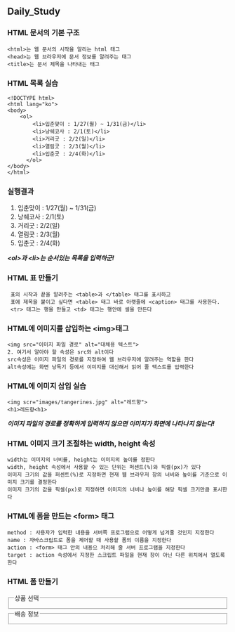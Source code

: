 ## Daily_Study

### HTML 문서의 기본 구조
 ```
 <html>는 웹 문서의 시작을 알리는 html 태그
 <head>는 웹 브라우저에 문서 정보를 알려주는 태그
 <title>는 문서 제목을 나타내는 태그
 ```
 
### HTML 목록 실습
```
<!DOCTYPE html>
<html lang="ko">
<body>
    <ol>
        <li>입춘맞이 : 1/27(월) ~ 1/31(금)</li>
        <li>낭쉐코사 : 2/1(토)</li>
        <li>거리굿 : 2/2(일)</li>
        <li>열림굿 : 2/3(월)</li>
        <li>입춘굿 : 2/4(화)</li>
      </ol>
</body>
</html>
```

### 실행결과

<!DOCTYPE html>
<html lang="ko">
<body>
    <ol>
        <li>입춘맞이 : 1/27(월) ~ 1/31(금)</li>
        <li>낭쉐코사 : 2/1(토)</li>
        <li>거리굿 : 2/2(일)</li>
        <li>열림굿 : 2/3(월)</li>
        <li>입춘굿 : 2/4(화)</li>
      </ol>
</body>
</html>

***&lt;ol&gt;과 &lt;li&gt;는 순서있는 목록을 입력하군!***

### HTML 표 만들기
```
 표의 시작과 끝을 알려주는 <table>과 </table> 태그를 표시하고
 표에 제목을 붙이고 싶다면 <table> 태그 바로 아랫줄에 <caption> 태그를 사용한다.
 <tr> 태그는 행을 만들고 <td> 태그는 행안에 셀을 만든다
```



### HTML에 이미지를 삽입하는 &lt;img&gt;태그
```
<img src="이미지 파일 경로" alt="대체용 텍스트">
2. 여기서 알아야 할 속성은 src와 alt이다
src속성은 이미지 파일의 경로를 지정하여 웹 브라우저에 알려주는 역할을 한다
alt속성에는 화면 낭독기 등에서 이미지를 대신해서 읽어 줄 텍스트를 입력한다
```

### HTML에 이미지 삽입 실습
```
<img scr="images/tangerines.jpg" alt="레드향">
<h1>레드향<h1>
```

***이미지 파일의 경로를 정확하게 입력하지 않으면 이미지가 화면에 나타나지 않는다!***

### HTML 이미지 크기 조절하는 width, height 속성
```
width는 이미지의 너비를, height는 이미지의 높이를 정한다
width, height 속성에서 사용할 수 있는 단위는 퍼센트(%)와 픽셀(px)가 있다
이미지 크기의 값을 퍼센트(%)로 지정하면 현재 웹 브라우저 창의 너비와 높이를 기준으로 이미지 크기를 결정한다
이미지 크기의 값을 픽셀(px)로 지정하면 이미지의 너비나 높이를 해당 픽셀 크기만큼 표시한다
```

### HTML에 폼을 만드는 &lt;form&gt; 태그
```
method : 사용자가 입력한 내용을 서버쪽 프로그램으로 어떻게 넘겨줄 것인지 지정한다
name : 자바스크립트로 폼을 제어할 때 사용할 폼의 이름을 지정한다
action : <form> 태그 안의 내용으 처리해 줄 서버 프로그램을 지정한다
target : action 속성에서 지정한 스크립트 파일을 현재 창이 아닌 다른 위치에서 열도록 한다
```

### HTML 폼 만들기
<form action="">
 <fieldset>
  <legend>상품 선택</legend>
 </fieldset>
 <fieldset>
  <legend>배송 정보</legend>
 </fieldset>
 </form>
